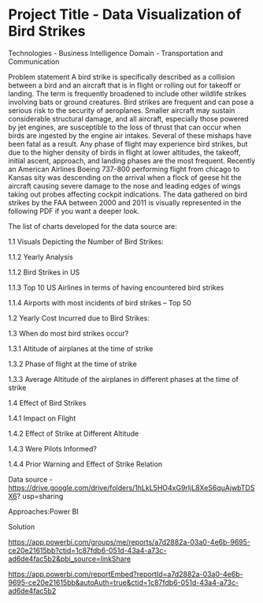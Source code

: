 #  Project Title - Data Visualization of Bird Strikes
   Technologies - Business Intelligence
   Domain       - Transportation and Communication

Problem statement
A bird strike is specifically described as a collision between a bird and an aircraft that is in flight or rolling out for takeoff or landing. The term is frequently broadened to include other wildlife strikes involving bats or ground creatures. Bird strikes are frequent and can pose a serious risk to the security of aeroplanes. Smaller aircraft may sustain considerable structural damage, and all aircraft, especially those powered by jet engines, are susceptible to the loss of thrust that can occur when birds are ingested by the engine air intakes. Several of these mishaps have been fatal as a result.
Any phase of flight may experience bird strikes, but due to the higher density of birds in flight at lower altitudes, the takeoff, initial ascent, approach, and landing phases are the most frequent. Recently an American Airlines Boeing 737-800 performing flight from chicago to Kansas sity was descending on the arrival when a flock of geese hit the aircraft causing severe damage to the nose and leading edges of wings taking out probes affecting cockpit indications. The data gathered on bird strikes by the FAA between 2000 and 2011 is visually represented in the following PDF if you want a deeper look.

The list of charts developed for the data source are:

1.1 Visuals Depicting the Number of Bird Strikes:

1.1.2 Yearly Analysis

1.1.2 Bird Strikes in US

1.1.3 Top 10 US Airlines in terms of having encountered bird strikes

1.1.4 Airports with most incidents of bird strikes – Top 50

1.2 Yearly Cost Incurred due to Bird Strikes:

1.3 When do most bird strikes occur?

1.3.1 Altitude of airplanes at the time of strike

1.3.2 Phase of flight at the time of strike

1.3.3 Average Altitude of the airplanes in different phases at the time of strike

1.4 Effect of Bird Strikes

1.4.1 Impact on Flight

1.4.2 Effect of Strike at Different Altitude

1.4.3 Were Pilots Informed?

1.4.4 Prior Warning and Effect of Strike Relation

Data source - 
https://drive.google.com/drive/folders/1hLkL5HO4xG9rIjL8XeS6quAjwbTDSX6?
usp=sharing

Approaches:Power BI

Solution

https://app.powerbi.com/groups/me/reports/a7d2882a-03a0-4e6b-9695-ce20e21615bb?ctid=1c87fdb6-051d-43a4-a73c-ad6de4fac5b2&pbi_source=linkShare

https://app.powerbi.com/reportEmbed?reportId=a7d2882a-03a0-4e6b-9695-ce20e21615bb&autoAuth=true&ctid=1c87fdb6-051d-43a4-a73c-ad6de4fac5b2
